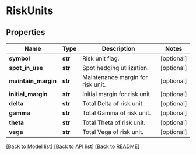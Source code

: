 # RiskUnits

## Properties
Name | Type | Description | Notes
------------ | ------------- | ------------- | -------------
**symbol** | **str** | Risk unit flag. | [optional] 
**spot_in_use** | **str** | Spot hedging utilization. | [optional] 
**maintain_margin** | **str** | Maintenance margin for risk unit. | [optional] 
**initial_margin** | **str** | Initial margin for risk unit. | [optional] 
**delta** | **str** | Total Delta of risk unit. | [optional] 
**gamma** | **str** | Total Gamma of risk unit. | [optional] 
**theta** | **str** | Total Theta of risk unit. | [optional] 
**vega** | **str** | Total Vega of risk unit. | [optional] 

[[Back to Model list]](../README.md#documentation-for-models) [[Back to API list]](../README.md#documentation-for-api-endpoints) [[Back to README]](../README.md)


